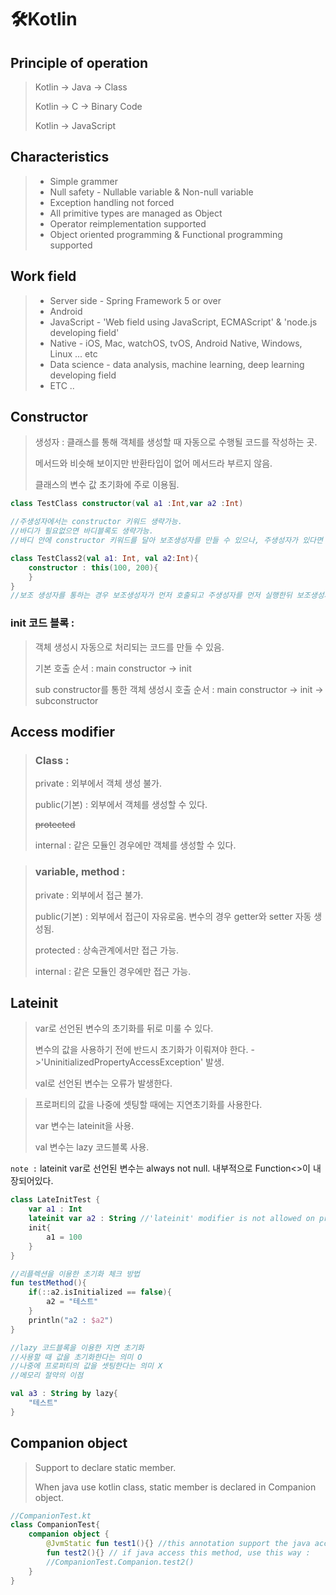 # 🛠️Kotlin

## Principle of operation

> Kotlin -> Java -> Class
>
> Kotlin -> C -> Binary Code
>
> Kotlin -> JavaScript



## Characteristics

> + Simple grammer
> + Null safety - Nullable variable & Non-null variable
> + Exception handling not forced
> + All primitive types are managed as Object
> + Operator reimplementation supported
> + Object oriented programming & Functional programming supported



## Work field

> + Server side - Spring Framework 5 or over
> + Android
> + JavaScript - 'Web field using JavaScript, ECMAScript' & 'node.js developing field'
> + Native - iOS, Mac, watchOS, tvOS, Android Native, Windows, Linux ... etc
> + Data science - data analysis, machine learning, deep learning developing field
> + ETC ..



## Constructor

> 생성자 : 클래스를 통해 객체를 생성할 때 자동으로 수행될 코드를 작성하는 곳.
>
> 메서드와 비슷해 보이지만 반환타입이 없어 메서드라 부르지 않음.
>
> 클래스의 변수 값 초기화에 주로 이용됨.

`````kotlin
class TestClass constructor(val a1 :Int,var a2 :Int)

//주생성자에서는 constructor 키워드 생략가능.
//바디가 필요없으면 바디블록도 생략가능.
//바디 안에 constructor 키워드를 달아 보조생성자를 만들 수 있으나, 주생성자가 있다면 주생설자를 호출해줘야함.

class TestClass2(val a1: Int, val a2:Int){
    constructor : this(100, 200){
    }
}
//보조 생성자를 통하는 경우 보조생성자가 먼저 호출되고 주생성자를 먼저 실행한뒤 보조생성자의 블록이 실행된다.
`````

### init 코드 블록 :

> 객체 생성시 자동으로 처리되는 코드를 만들 수 있음.
>
> 기본 호출 순서 : main constructor -> init
>
> sub constructor를 통한 객체 생성시 호출 순서 : main constructor -> init -> subconstructor



## Access modifier

> ### Class :
>
> private : 외부에서 객체 생성 불가.
>
> public(기본) : 외부에서 객체를 생성할 수 있다.
>
> ~~protected~~
>
> internal : 같은 모듈인 경우에만 객체를 생성할 수 있다.

> ### variable, method :
>
> private : 외부에서 접근 불가.
>
> public(기본) : 외부에서 접근이 자유로움. 변수의 경우 getter와 setter 자동 생성됨.
>
> protected : 상속관계에서만 접근 가능.
>
> internal : 같은 모듈인 경우에만 접근 가능.



## Lateinit

> var로 선언된 변수의 초기화를 뒤로 미룰 수 있다.
>
> 변수의 값을 사용하기 전에 반드시 초기화가 이뤄져야 한다.
> ->'UninitializedPropertyAccessException' 발생.
>
> val로 선언된 변수는 오류가 발생한다.

> 프로퍼티의 값을 나중에 셋팅할 때에는 지연초기화를 사용한다.
>
> var 변수는 lateinit을 사용.
>
> val 변수는 lazy 코드블록 사용.

`note :` lateinit var로 선언된 변수는 always not null. 내부적으로 Function<>이 내장되어있다. 

`````kotlin
class LateInitTest {
    var a1 : Int
    lateinit var a2 : String //'lateinit' modifier is not allowed on properties of primitive types.
    init{
        a1 = 100
    }
}
`````

`````kotlin
//리플렉션을 이용한 초기화 체크 방법
fun testMethod(){
    if(::a2.isInitialized == false){
        a2 = "테스트"
    }
    println("a2 : $a2")
}
`````

`````kotlin
//lazy 코드블록을 이용한 지연 초기화
//사용할 때 값을 초기화한다는 의미 O
//나중에 프로퍼티의 값을 셋팅한다는 의미 X
//메모리 절약의 이점

val a3 : String by lazy{
    "테스트"
}

`````



## Companion object

> Support to declare static member.
>
> When java use kotlin class, static member is declared in Companion object. 

`````kotlin
//CompanionTest.kt
class CompanionTest{
    companion object {
        @JvmStatic fun test1(){} //this annotation support the java access like java class access way. 
        fun test2(){} // if java access this method, use this way :
        //CompanionTest.Companion.test2()
    }
}
`````




